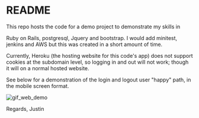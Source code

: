 # README

This repo hosts the code for a demo project to demonstrate my skills in 

Ruby on Rails, postgresql, Jquery and bootstrap. I would add minitest, jenkins and AWS but this was created in a short amount of time.

Currently, Heroku (the hosting website for this code's app) does not support cookies at the subdomain level, so logging in and out will not work; though it will on a normal hosted website.

See below for a demonstration of the login and logout user "happy" path, in the mobile screen format.

![gif_web_demo](https://github.com/Coreastreet/it_assets/assets/38857013/e5ebb359-a645-450d-ba01-966c0db6371d)

Regards,
Justin

